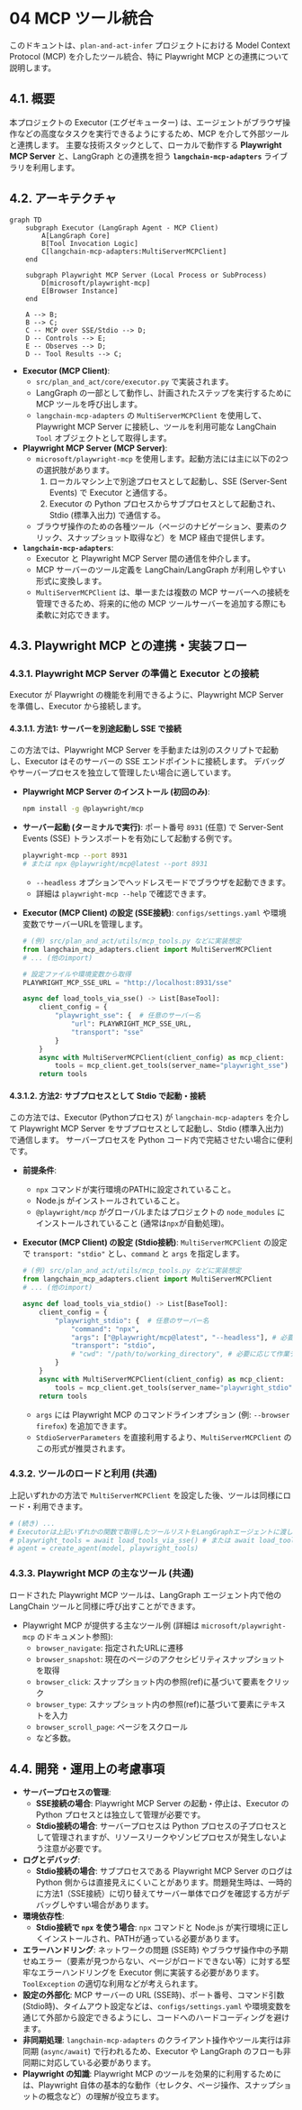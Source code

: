 # 04 MCP ツール統合

このドキュントは、`plan-and-act-infer` プロジェクトにおける Model Context Protocol (MCP) を介したツール統合、特に Playwright MCP との連携について説明します。

## 4.1. 概要

本プロジェクトの Executor (エグゼキューター) は、エージェントがブラウザ操作などの高度なタスクを実行できるようにするため、MCP を介して外部ツールと連携します。
主要な技術スタックとして、ローカルで動作する **Playwright MCP Server** と、LangGraph との連携を担う **`langchain-mcp-adapters`** ライブラリを利用します。

## 4.2. アーキテクチャ

```mermaid
graph TD
    subgraph Executor (LangGraph Agent - MCP Client)
        A[LangGraph Core]
        B[Tool Invocation Logic]
        C[langchain-mcp-adapters:MultiServerMCPClient]
    end

    subgraph Playwright MCP Server (Local Process or SubProcess)
        D[microsoft/playwright-mcp]
        E[Browser Instance]
    end

    A --> B;
    B --> C;
    C -- MCP over SSE/Stdio --> D;
    D -- Controls --> E;
    E -- Observes --> D;
    D -- Tool Results --> C;
```

-   **Executor (MCP Client)**:
    -   `src/plan_and_act/core/executor.py` で実装されます。
    -   LangGraph の一部として動作し、計画されたステップを実行するために MCP ツールを呼び出します。
    -   `langchain-mcp-adapters` の `MultiServerMCPClient` を使用して、Playwright MCP Server に接続し、ツールを利用可能な LangChain `Tool` オブジェクトとして取得します。
-   **Playwright MCP Server (MCP Server)**:
    -   `microsoft/playwright-mcp` を使用します。起動方法には主に以下の2つの選択肢があります。
        1.  ローカルマシン上で別途プロセスとして起動し、SSE (Server-Sent Events) で Executor と通信する。
        2.  Executor の Python プロセスからサブプロセスとして起動され、Stdio (標準入出力) で通信する。
    -   ブラウザ操作のための各種ツール（ページのナビゲーション、要素のクリック、スナップショット取得など）を MCP 経由で提供します。
-   **`langchain-mcp-adapters`**:
    -   Executor と Playwright MCP Server 間の通信を仲介します。
    -   MCP サーバーのツール定義を LangChain/LangGraph が利用しやすい形式に変換します。
    -   `MultiServerMCPClient` は、単一または複数の MCP サーバーへの接続を管理できるため、将来的に他の MCP ツールサーバーを追加する際にも柔軟に対応できます。

## 4.3. Playwright MCP との連携・実装フロー

### 4.3.1. Playwright MCP Server の準備と Executor との接続

Executor が Playwright の機能を利用できるように、Playwright MCP Server を準備し、Executor から接続します。

#### 4.3.1.1. 方法1: サーバーを別途起動し SSE で接続

この方法では、Playwright MCP Server を手動または別のスクリプトで起動し、Executor はそのサーバーの SSE エンドポイントに接続します。
デバッグやサーバープロセスを独立して管理したい場合に適しています。

-   **Playwright MCP Server のインストール (初回のみ)**:
    ```bash
    npm install -g @playwright/mcp
    ```
-   **サーバー起動 (ターミナルで実行)**:
    ポート番号 `8931` (任意) で Server-Sent Events (SSE) トランスポートを有効にして起動する例です。
    ```bash
    playwright-mcp --port 8931
    # または npx @playwright/mcp@latest --port 8931
    ```
    -   `--headless` オプションでヘッドレスモードでブラウザを起動できます。
    -   詳細は `playwright-mcp --help` で確認できます。

-   **Executor (MCP Client) の設定 (SSE接続)**:
    `configs/settings.yaml` や環境変数でサーバーURLを管理します。
    ```python
    # (例) src/plan_and_act/utils/mcp_tools.py などに実装想定
    from langchain_mcp_adapters.client import MultiServerMCPClient
    # ... (他のimport)

    # 設定ファイルや環境変数から取得
    PLAYWRIGHT_MCP_SSE_URL = "http://localhost:8931/sse"

    async def load_tools_via_sse() -> List[BaseTool]:
        client_config = {
            "playwright_sse": {  # 任意のサーバー名
                "url": PLAYWRIGHT_MCP_SSE_URL,
                "transport": "sse"
            }
        }
        async with MultiServerMCPClient(client_config) as mcp_client:
            tools = mcp_client.get_tools(server_name="playwright_sse")
        return tools
    ```

#### 4.3.1.2. 方法2: サブプロセスとして Stdio で起動・接続

この方法では、Executor (Pythonプロセス) が `langchain-mcp-adapters` を介して Playwright MCP Server をサブプロセスとして起動し、Stdio (標準入出力) で通信します。
サーバープロセスを Python コード内で完結させたい場合に便利です。

-   **前提条件**:
    -   `npx` コマンドが実行環境のPATHに設定されていること。
    -   Node.js がインストールされていること。
    -   `@playwright/mcp` がグローバルまたはプロジェクトの `node_modules` にインストールされていること (通常は`npx`が自動処理)。

-   **Executor (MCP Client) の設定 (Stdio接続)**:
    `MultiServerMCPClient` の設定で `transport: "stdio"` とし、`command` と `args` を指定します。
    ```python
    # (例) src/plan_and_act/utils/mcp_tools.py などに実装想定
    from langchain_mcp_adapters.client import MultiServerMCPClient
    # ... (他のimport)

    async def load_tools_via_stdio() -> List[BaseTool]:
        client_config = {
            "playwright_stdio": {  # 任意のサーバー名
                "command": "npx",
                "args": ["@playwright/mcp@latest", "--headless"], # 必要に応じて引数を調整
                "transport": "stdio",
                # "cwd": "/path/to/working_directory", # 必要に応じて作業ディレクトリを指定
            }
        }
        async with MultiServerMCPClient(client_config) as mcp_client:
            tools = mcp_client.get_tools(server_name="playwright_stdio")
        return tools
    ```
    -   `args` には Playwright MCP のコマンドラインオプション (例: `--browser firefox`) を追加できます。
    -   `StdioServerParameters` を直接利用するより、`MultiServerMCPClient` のこの形式が推奨されます。

### 4.3.2. ツールのロードと利用 (共通)

上記いずれかの方法で `MultiServerMCPClient` を設定した後、ツールは同様にロード・利用できます。

```python
# (続き) ...
# Executorは上記いずれかの関数で取得したツールリストをLangGraphエージェントに渡して使用する
# playwright_tools = await load_tools_via_sse() # または await load_tools_via_stdio()
# agent = create_agent(model, playwright_tools)
```

### 4.3.3. Playwright MCP の主なツール (共通)

ロードされた Playwright MCP ツールは、LangGraph エージェント内で他の LangChain ツールと同様に呼び出すことができます。
-   Playwright MCP が提供する主なツール例 (詳細は `microsoft/playwright-mcp` のドキュメント参照):
    -   `browser_navigate`: 指定されたURLに遷移
    -   `browser_snapshot`: 現在のページのアクセシビリティスナップショットを取得
    -   `browser_click`: スナップショット内の参照(ref)に基づいて要素をクリック
    -   `browser_type`: スナップショット内の参照(ref)に基づいて要素にテキストを入力
    -   `browser_scroll_page`: ページをスクロール
    -   など多数。

## 4.4. 開発・運用上の考慮事項

-   **サーバープロセスの管理**:
    -   **SSE接続の場合**: Playwright MCP Server の起動・停止は、Executor の Python プロセスとは独立して管理が必要です。
    -   **Stdio接続の場合**: サーバープロセスは Python プロセスの子プロセスとして管理されますが、リソースリークやゾンビプロセスが発生しないよう注意が必要です。
-   **ログとデバッグ**:
    -   **Stdio接続の場合**: サブプロセスである Playwright MCP Server のログは Python 側からは直接見えにくいことがあります。問題発生時は、一時的に方法1（SSE接続）に切り替えてサーバー単体でログを確認する方がデバッグしやすい場合があります。
-   **環境依存性**:
    -   **Stdio接続で `npx` を使う場合**: `npx` コマンドと Node.js が実行環境に正しくインストールされ、PATHが通っている必要があります。
-   **エラーハンドリング**: ネットワークの問題 (SSE時) やブラウザ操作中の予期せぬエラー（要素が見つからない、ページがロードできない等）に対する堅牢なエラーハンドリングを Executor 側に実装する必要があります。`ToolException` の適切な利用などが考えられます。
-   **設定の外部化**: MCP サーバーの URL (SSE時)、ポート番号、コマンド引数 (Stdio時)、タイムアウト設定などは、`configs/settings.yaml` や環境変数を通じて外部から設定できるようにし、コードへのハードコーディングを避けます。
-   **非同期処理**: `langchain-mcp-adapters` のクライアント操作やツール実行は非同期 (`async/await`) で行われるため、Executor や LangGraph のフローも非同期に対応している必要があります。
-   **Playwright の知識**: Playwright MCP のツールを効果的に利用するためには、Playwright 自体の基本的な動作（セレクタ、ページ操作、スナップショットの概念など）の理解が役立ちます。
